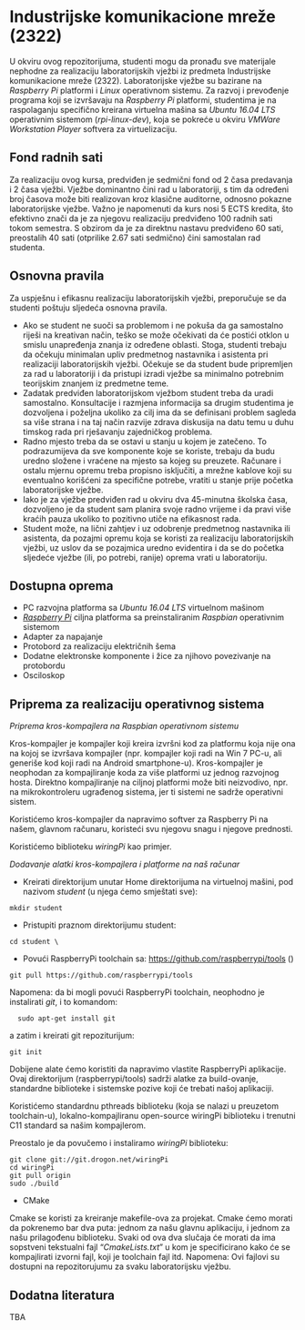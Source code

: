 # Industrijske komunikacione mreže (2322)
U okviru ovog repozitorijuma, studenti mogu da pronađu sve materijale nephodne za realizaciju laboratorijskih vježbi iz predmeta Industrijske komunikacione mreže (2322). Laboratorijske vježbe su bazirane na *Raspberry Pi* platformi i *Linux* operativnom sistemu. Za razvoj i prevođenje programa koji se izvršavaju na *Raspberry Pi* platformi, studentima je na raspolaganju specifično kreirana virtuelna mašina sa *Ubuntu 16.04 LTS* operativnim sistemom (*rpi-linux-dev*), koja se pokreće u okviru *VMWare Workstation Player* softvera za virtuelizaciju.

## Fond radnih sati
Za realizaciju ovog kursa, predviđen je sedmični fond od 2 časa predavanja i 2 časa vježbi. Vježbe dominantno čini rad u laboratoriji, s tim da određeni broj časova može biti realizovan kroz klasične auditorne, odnosno pokazne laboratorijske vježbe. Važno je napomenuti da kurs nosi 5 ECTS kredita, što efektivno znači da je za njegovu realizaciju predviđeno 100 radnih sati tokom semestra. S obzirom da je za direktnu nastavu predviđeno 60 sati, preostalih 40 sati (otprilike 2.67 sati sedmično) čini samostalan rad studenta.

## Osnovna pravila
Za uspješnu i efikasnu realizaciju laboratorijskih vježbi, preporučuje se da studenti poštuju sljedeća osnovna pravila.

* Ako se student ne suoči sa problemom i ne pokuša da ga samostalno riješi na kreativan način, teško se može očekivati da će postići otklon u smislu unapređenja znanja iz određene oblasti. Stoga, studenti trebaju da očekuju minimalan upliv predmetnog nastavnika i asistenta pri realizaciji laboratorijskih vježbi. Očekuje se da student bude pripremljen za rad u laboratoriji i da pristupi izradi vježbe sa minimalno potrebnim teorijskim znanjem iz predmetne teme.
* Zadatak predviđen laboratorijskom vježbom student treba da uradi samostalno. Konsultacije i razmjena informacija sa drugim studentima je dozvoljena i poželjna ukoliko za cilj ima da se definisani problem sagleda sa više strana i na taj način razvije zdrava diskusija na datu temu u duhu timskog rada pri rješavanju zajedničkog problema.
* Radno mjesto treba da se ostavi u stanju u kojem je zatečeno. To podrazumijeva da sve komponente koje se koriste, trebaju da budu uredno složene i vraćene na mjesto sa kojeg su preuzete. Računare i ostalu mjernu opremu treba propisno isključiti, a mrežne kablove koji su eventualno korišćeni za specifične potrebe, vratiti u stanje prije početka laboratorijske vježbe.
* Iako je za vježbe predviđen rad u okviru dva 45-minutna školska časa, dozvoljeno je da student sam planira svoje radno vrijeme i da pravi više kraćih pauza ukoliko to pozitivno utiče na efikasnost rada.
* Student može, na lični zahtjev i uz odobrenje predmetnog nastavnika ili asistenta, da pozajmi opremu koja se koristi za realizaciju laboratorijskih vježbi, uz uslov da se pozajmica uredno evidentira i da se do početka sljedeće vježbe (ili, po potrebi, ranije) oprema vrati u laboratoriju.

## Dostupna oprema
- PC razvojna platforma sa *Ubuntu 16.04 LTS* virtuelnom mašinom
- [*Raspberry Pi*](https://www.raspberrypi.org/) ciljna platforma sa preinstaliranim *Raspbian* operativnim sistemom
- Adapter za napajanje
- Protobord za realizaciju električnih šema
- Dodatne elektronske komponente i žice za njihovo povezivanje na protobordu
- Osciloskop

## Priprema za realizaciju operativnog sistema

*Priprema kros-kompajlera na Raspbian operativnom sistemu*

Kros-kompajler je kompajler koji kreira izvršni kod za platformu koja nije ona na kojoj se izvršava kompajler (npr. kompajler koji radi na Win 7 PC-u, ali generiše kod koji radi na Android smartphone-u). Kros-kompajler je neophodan za kompajliranje koda za više platformi uz jednog razvojnog hosta. Direktno kompajliranje na ciljnoj platformi može biti neizvodivo, npr. na mikrokontroleru ugrađenog sistema, jer ti sistemi ne sadrže operativni sistem.

Koristićemo kros-kompajler da napravimo softver za Raspberry Pi na našem, glavnom računaru, koristeći svu njegovu snagu i njegove prednosti.

Koristićemo biblioteku *wiringPi* kao primjer. 

*Dodavanje alatki kros-kompajlera i platforme na naš računar*

-	Kreirati direktorijum unutar Home direktorijuma na virtuelnoj mašini, pod nazivom *student* (u njega ćemo smještati sve):
   ```
   mkdir student
   ```
-	Pristupiti praznom direktorijumu student:
  ```
  cd student \
  ```
-	Povući RaspberryPi toolchain sa: https://github.com/raspberrypi/tools ()
  ```
  git pull https://github.com/raspberrypi/tools 
  ```
  Napomena: da bi mogli povući RaspberryPi toolchain, neophodno je instalirati *git*, i to komandom:
   ```
     sudo apt-get install git
   ```
   a zatim i kreirati git repoziturijum:
   ```
   git init
   ```
  
  
Dobijene alate ćemo koristiti da napravimo vlastite RaspberryPi aplikacije. Ovaj direktorijum (raspberrypi/tools) sadrži alatke za build-ovanje, standardne biblioteke i sistemske pozive koji će trebati našoj aplikaciji.

Koristićemo standardnu pthreads biblioteku (koja se nalazi u preuzetom toolchain-u), lokalno-kompajliranu open-source wiringPi biblioteku i trenutni C11 standard sa našim kompajlerom.

Preostalo je da povučemo i instaliramo *wiringPi* biblioteku:
  ```
  git clone git://git.drogon.net/wiringPi
  cd wiringPi
  git pull origin
  sudo ./build
  ```
  
- CMake 

Cmake se koristi za kreiranje makefile-ova za projekat. Cmake ćemo morati da pokrenemo bar dva puta: jednom za našu glavnu aplikaciju, i jednom za našu prilagođenu biblioteku. Svaki od ova dva slučaja će morati da ima sopstveni tekstualni fajl “*CmakeLists.txt*” u kom je specificirano kako će se kompajlirati izvorni fajl, koji je toolchain fajl itd.
Napomena: Ovi fajlovi su dostupni na repozitorujumu za svaku laboratorijsku vježbu.


## Dodatna literatura
TBA
